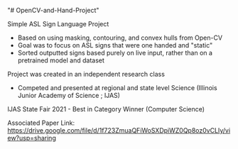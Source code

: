 "# OpenCV-and-Hand-Project" 

Simple ASL Sign Language Project
- Based on using masking, contouring, and convex hulls from Open-CV
- Goal was to focus on ASL signs that were one handed and "static"
- Sorted outputted signs based purely on live input, rather than on a pretrained model and dataset


Project was created in an independent research class
- Competed and presented at regional and state level Science (Illinois Junior Academy of Science ; IJAS)

IJAS State Fair 2021 - Best in Category Winner (Computer Science)

Associated Paper Link:
https://drive.google.com/file/d/1f723ZmuaQFiWoSXDpiWZ0Qp8oz0vCLIy/view?usp=sharing

